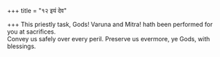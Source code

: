 +++
title = "१२ इयं देव"

+++
This priestly task, Gods! Varuna and Mitra! hath been performed for you at sacrifices.  
     Convey us safely over every peril. Preserve us evermore, ye Gods, with blessings.